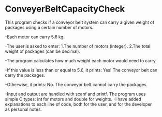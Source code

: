 # ConveyerBeltCapacityCheck
This program checks if a conveyor belt system can carry a given weight of packages using a certain number of motors.

-Each motor can carry 5.6 kg.

-The user is asked to enter:
 1.The number of motors (integer).
 2.The total weight of packages (can be decimal).
 
-The program calculates how much weight each motor would need to carry.

-If this value is less than or equal to 5.6, it prints:
 Yes! The conveyor belt can carry the packages.
 
-Otherwise, it prints:
 No. The conveyor belt cannot carry the packages.

-Input and output are handled with scanf and printf. The program uses simple C types: int for motors and double for weights.
-I have added explanations to each line of code, both for the user, and for the developer as personal notes.
